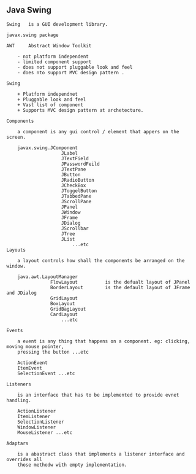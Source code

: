 Java Swing
-----------------------------------------------------------------------------

    Swing   is a GUI development library.

    javax.swing package

    AWT     Abstract Window Toolkit

        - not platform independent
        - limited component support
        - does not support pluggable look and feel
        - does nto support MVC design pattern .

    Swing

        + Platform independnet
        + Pluggable look and feel
        + Vast list of component 
        + Supports MVC design pattern at archetecture.

    Components

        a component is any gui control / element that appers on the screen.

        javax.swing.JComponent
                        JLabel
                        JTextField
                        JPasswordFeild
                        JTextPane
                        JButton
                        JRadioButton
                        JCheckBox
                        JToggelButton
                        JTabbedPane
                        JScrollPane
                        JPanel
                        JWindow
                        JFrame
                        JDialog
                        JScrollbar
                        JTree
                        JList
                            ...etc
    Layouts

        a layout controls how shall the components be arranged on the window.

        java.awt.LayoutManager
                    FlowLayout          is the defualt layout of JPanel
                    BorderLayout        is the default layout of JFrame and JDialog                    
                    GridLayout
                    BoxLayout                    
                    GridBagLayout
                    CardLayout
                        ...etc

    Events

        a event is any thing that happens on a component. eg: clicking, moving mouse pointer,
        pressing the button ...etc

        ActionEvent
        ItemEvent
        SelectionEvent ...etc

    Listeners

        is an interface that has to be implemented to provide evnet handling.

        ActionListener
        ItemListener
        SelectionListener
        WindowListener
        MouseListener ...etc

    Adaptars
    
        is a abastract class that implements a listener interface and overrides all
        those methodw with empty implementation.

        